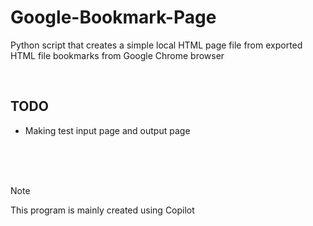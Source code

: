 # Google-Bookmark-Page
Python script that creates a simple local HTML page file from exported HTML file bookmarks from Google Chrome browser

</br>

## TODO
- Making test input page and output page

</br>
</br>
</br>

> [!NOTE]
> This program is mainly created using Copilot
